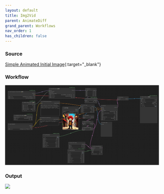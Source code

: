 ```yaml
---
layout: default
title: Img2Vid
parent: AnimateDiff
grand_parent: Workflows
nav_order: 1
has_children: false
---
```



### Source

[Simple Animated Initial Image](https://discord.com/channels/1076117621407223829/1149372684220768367/threads/1165953770199465984){:target="_blank"}

### Workflow

![](../../../assets/images/img2vid_v1_workflow.png)

### Output

![](../../../assets/images/img2vid_v1_output.gif)

